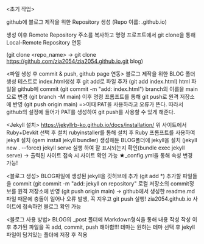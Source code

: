 <초기 작업>

github에 블로그 제작을 위한 Repository 생성 (Repo 이름: <username>.github.io)
  
생성 이후 Romote Repository 주소를 복사하고 명령 프로프트에서 git clone을 통해 Local-Remote Repository 연동
  
(git clone <repo_name><path> → git clone https://github.com/zia2054/zia2054.github.io.git blog)
  

<파일 생성 후 commit & push, github page 연동>
블로그 제작을 위한 BLOG 폴더 생성
테스트로 index.html생성 후 git add로 파일 추가 (git add index.html)
html 파일을 github에 commit
(git commit -m "add: index.html")
branch의 이름을 main으로 변경
(git branch -M main)
이후 명령 프롬프트를 통해 git push로 원격 저장소에 반영 (git push origin main)
=>이때 PAT을 사용하라고 오류가 뜬다. 따라서 github의 설정에 들어가 PAT를 생성하여 git push를 사용할 수 있게 해준다.

<Jekyll 설치>
https://jekyllrb-ko.github.io/docs/installation/ 
위 사이트에서 Ruby+Devkit 선택 후  설치
rubyinstaller를 통해 설치 후 Ruby 프롬프트를 사용하여 jekyll 설치 (gem install jekyll bundler)
생성해둔 BLOG폴더에 jekyll을 설치 (jekyll new . --force)
jekyll serve 실행 하여 잘 표시되는지 확인(bundle exec jekyll serve) → 출력된 사이트 접속 시 사이트 확인 가능
★_config.yml을 통해 속성 변경 가능!

<블로그 생성>
BLOG파일에 생성된 jekyll을 깃허브에 추가 (git add *)
추가할 파일들을 commit (git commit -m "add: jekyll on repository"
로컬 저장소의 commit정보를 원격 저장소에 반영 (git push origin main) → github에서 생성한 readme.md파일 때문에 충돌이 일어나 오류 발생, 꼭 지우고 git push 실행!
zia2054.github.io 사이트에 접속하면 블로그 확인 가능

<블로그 사용 방법>
BLOG의 _post 폴더에 Markdown형식을 통해 내용 작성
작성 이후 추가된 파일을 꼭 add, commit, push 해야함!!!
테마는 원하는 테마 선택 후 jekyll파일이 담겨있는 폴더에 저장 후 적용
